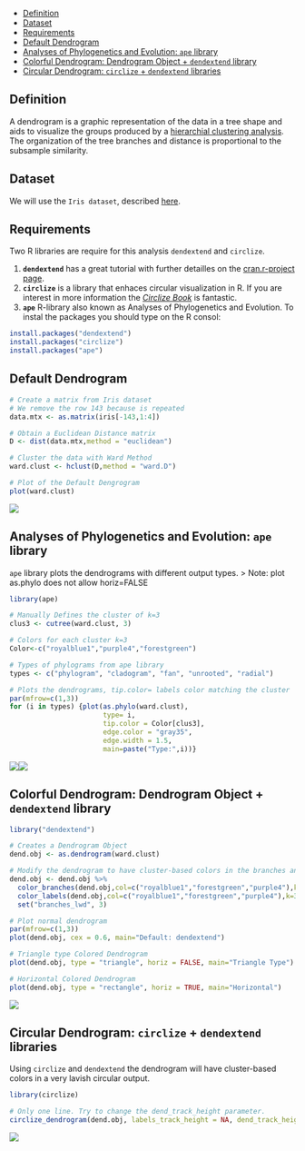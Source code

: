 -   [Definition](#definition)
-   [Dataset](#dataset)
-   [Requirements](#requirements)
-   [Default Dendrogram](#default-dendrogram)
-   [Analyses of Phylogenetics and Evolution: `ape` library](#analyses-of-phylogenetics-and-evolution-ape-library)
-   [Colorful Dendrogram: Dendrogram Object + `dendextend` library](#colorful-dendrogram-dendrogram-object-dendextend-library)
-   [Circular Dendrogram: `circlize` + `dendextend` libraries](#circular-dendrogram-circlize-dendextend-libraries)

Definition
----------

A dendrogram is a graphic representation of the data in a tree shape and aids to visualize the groups produced by a [hierarchial clustering analysis](https://en.wikipedia.org/wiki/Hierarchical_clustering). The organization of the tree branches and distance is proportional to the subsample similarity.

Dataset
-------

We will use the `Iris dataset`, described [here](https://github.com/rcruces/R-plots/tree/master/R-heatmap#iris-dataset).

Requirements
------------

Two R libraries are require for this analysis `dendextend` and `circlize`.
1. **`dendextend`** has a great tutorial with further detailles on the [cran.r-project page](https://cran.r-project.org/web/packages/dendextend/vignettes/introduction.html).
1. **`circlize`** is a library that enhaces circular visualization in R. If you are interest in more information the [*Circlize Book*](http://zuguang.de/circlize_book/book/) is fantastic.
1. **`ape`** R-library also known as Analyses of Phylogenetics and Evolution.
To instal the packages you should type on the R consol:

``` r
install.packages("dendextend")  
install.packages("circlize")
install.packages("ape")
```

Default Dendrogram
------------------

``` r
# Create a matrix from Iris dataset
# We remove the row 143 because is repeated
data.mtx <- as.matrix(iris[-143,1:4])

# Obtain a Euclidean Distance matrix
D <- dist(data.mtx,method = "euclidean")

# Cluster the data with Ward Method
ward.clust <- hclust(D,method = "ward.D")

# Plot of the Default Dengrogram
plot(ward.clust)
```

![](readme_files/figure-markdown_github/dendrogram-1.png)

Analyses of Phylogenetics and Evolution: `ape` library
------------------------------------------------------

`ape` library plots the dendrograms with different output types. &gt; Note: plot as.phylo does not allow horiz=FALSE

``` r
library(ape)

# Manually Defines the cluster of k=3
clus3 <- cutree(ward.clust, 3)

# Colors for each cluster k=3
Color<-c("royalblue1","purple4","forestgreen")

# Types of phylograms from ape library
types <- c("phylogram", "cladogram", "fan", "unrooted", "radial")

# Plots the dendrograms, tip.color= labels color matching the cluster
par(mfrow=c(1,3))
for (i in types) {plot(as.phylo(ward.clust), 
                       type= i, 
                       tip.color = Color[clus3], 
                       edge.color = "gray35", 
                       edge.width = 1.5,
                       main=paste("Type:",i))}
```

![](readme_files/figure-markdown_github/ape-1.png)![](readme_files/figure-markdown_github/ape-2.png)

Colorful Dendrogram: Dendrogram Object + `dendextend` library
-------------------------------------------------------------

``` r
library("dendextend")

# Creates a Dendrogram Object
dend.obj <- as.dendrogram(ward.clust)

# Modify the dendrogram to have cluster-based colors in the branches and labels
dend.obj <- dend.obj %>% 
  color_branches(dend.obj,col=c("royalblue1","forestgreen","purple4"),k=3) %>% 
  color_labels(dend.obj,col=c("royalblue1","forestgreen","purple4"),k=3) %>% 
  set("branches_lwd", 3)

# Plot normal dendrogram
par(mfrow=c(1,3))
plot(dend.obj, cex = 0.6, main="Default: dendextend")

# Triangle type Colored Dendrogram
plot(dend.obj, type = "triangle", horiz = FALSE, main="Triangle Type")

# Horizontal Colored Dendrogram
plot(dend.obj, type = "rectangle", horiz = TRUE, main="Horizontal")
```

![](readme_files/figure-markdown_github/dendextend-1.png)

Circular Dendrogram: `circlize` + `dendextend` libraries
--------------------------------------------------------

Using `circlize` and `dendextend` the dendrogram will have cluster-based colors in a very lavish circular output.

``` r
library(circlize)

# Only one line. Try to change the dend_track_height parameter.
circlize_dendrogram(dend.obj, labels_track_height = NA, dend_track_height = 0.6) 
```

![](readme_files/figure-markdown_github/circlize-1.png)

